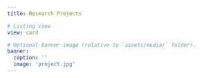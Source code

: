 ```yaml
---
title: Research Projects

# Listing view
view: card

# Optional banner image (relative to `assets/media/` folder).
banner:
  caption: ''
  image: 'project.jpg'
---
```


